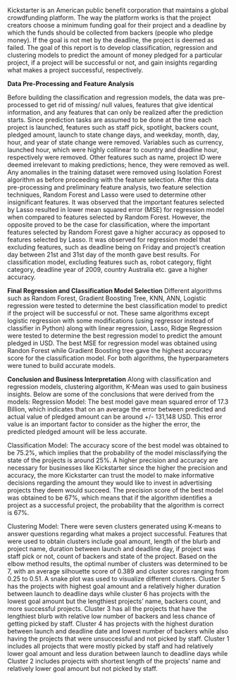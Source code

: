 
Kickstarter is an American public benefit corporation that maintains a global crowdfunding platform. The way the platform works is that the project creators choose a minimum funding goal for their project and a deadline by which the funds should be collected from backers (people who pledge money). If the goal is not met by the deadline, the project is deemed as failed. The goal of this report is to develop classification, regression and clustering models to predict the amount of money pledged for a particular project, if a project will be successful or not, and gain insights regarding what makes a project successful, respectively.

**Data Pre-Processing and Feature Analysis**

Before building the classification and regression models, the data was pre-processed to get rid of missing/ null values, features that give identical information, and any features that can only be realized after the prediction starts. Since prediction tasks are assumed to be done at the time each project is launched, features such as staff pick, spotlight, backers count, pledged amount, launch to state change days, and weekday, month, day, hour, and year of state change were removed. Variables such as currency, launched hour, which were highly collinear to country and deadline hour, respectively were removed. Other features such as name, project ID were deemed irrelevant to making predictions; hence, they were removed as well. Any anomalies in the training dataset were removed using Isolation Forest algorithm as before proceeding with the feature selection.
After this data pre-processing and preliminary feature analysis, two feature selection techniques, Random Forest and Lasso were used to determine other insignificant features. It was observed that the important features selected by Lasso resulted in lower mean squared error (MSE) for regression model when compared to features selected by Random Forest. However, the opposite proved to be the case for classification, where the important features selected by Random Forest gave a higher accuracy as opposed to features selected by Lasso. It was observed for regression model that excluding features, such as deadline being on Friday and project’s creation day between 21st and 31st day of the month gave best results. For classification model, excluding features such as, robot category, flight category, deadline year of 2009, country Australia etc. gave a higher accuracy. 

**Final Regression and Classification Model Selection**
Different algorithms such as Random Forest, Gradient Boosting Tree, KNN, ANN, Logistic regression were tested to determine the best classification model to predict if the project will be successful or not. These same algorithms except logistic regression with some modifications (using regressor instead of classifier in Python) along with linear regression, Lasso, Ridge Regression were tested to determine the best regression model to predict the amount pledged in USD. The best MSE for regression model was obtained using Randon Forest while Gradient Boosting tree gave the highest accuracy score for the classification model. For both algorithms, the hyperparameters were tuned to build accurate models. 

**Conclusion and Business Interpretation**
Along with classification and regression models, clustering algorithm, K-Mean was used to gain business insights. Below are some of the conclusions that were derived from the models:
Regression Model: The best model gave mean squared error of 17.3 Billion, which indicates that on an average the error between predicted and actual value of pledged amount can be around +/- 131,148 USD. This error value is an important factor to consider as the higher the error, the predicted pledged amount will be less accurate.

Classification Model: The accuracy score of the best model was obtained to be 75.2%, which implies that the probability of the model misclassifying the state of the projects is around 25%. A higher precision and accuracy are necessary for businesses like Kickstarter since the higher the precision and accuracy, the more Kickstarter can trust the model to make informative decisions regarding the amount they would like to invest in advertising projects they deem would succeed. The precision score of the best model was obtained to be 67%, which means that if the algorithm identifies a project as a successful project, the probability that the algorithm is correct is 67%. 

Clustering Model: There were seven clusters generated using K-means to answer questions regarding what makes a project successful. Features that were used to obtain clusters include goal amount, length of the blurb and project name, duration between launch and deadline day, if project was staff pick or not, count of backers and state of the project. Based on the elbow method results, the optimal number of clusters was determined to be 7, with an average silhouette score of 0.389 and cluster scores ranging from 0.25 to 0.51. A snake plot was used to visualize different clusters. Cluster 5 has the projects with highest goal amount and a relatively higher duration between launch to deadline days while cluster 6 has projects with the lowest goal amount but the lengthiest projects’ name, backers count, and more successful projects. Cluster 3 has all the projects that have the lengthiest blurb with relative low number of backers and less chance of getting picked by staff. Cluster 4 has projects with the highest duration between launch and deadline date and lowest number of backers while also having the projects that were unsuccessful and not picked by staff. Cluster 1 includes all projects that were mostly picked by staff and had relatively lower goal amount and less duration between launch to deadline days while Cluster 2 includes projects with shortest length of the projects’ name and relatively lower goal amount but not picked by staff. 
